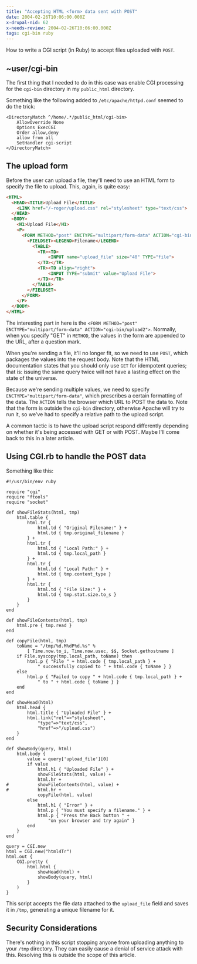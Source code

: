 ```yaml
---
title: "Accepting HTML <form> data sent with POST"
date: 2004-02-26T10:06:00.000Z
x-drupal-nid: 62
x-needs-review: 2004-02-26T10:06:00.000Z
tags: cgi-bin ruby
---
```

How to write a CGI script (in Ruby) to accept files uploaded with `POST`.

## ~user/cgi-bin

The first thing that I needed to do in this case was enable CGI processing for the `cgi-bin` directory in my `public_html` directory.

Something like the following added to `/etc/apache/httpd.conf` seemed to do the trick:

```
<DirectoryMatch ^/home/.*/public_html/cgi-bin>
    AllowOverride None
    Options ExecCGI
    Order allow,deny
    allow from all
    SetHandler cgi-script
</DirectoryMatch>
```

## The upload form

Before the user can upload a file, they'll need to use an HTML form to specify the file to upload. This, again, is quite easy:

```html
<HTML>
  <HEAD><TITLE>Upload File</TITLE>
    <LINK href="/~roger/upload.css" rel="stylesheet" type="text/css">
  </HEAD>
  <BODY>
    <H1>Upload File</H1>
    <P>
      <FORM METHOD="post" ENCTYPE="multipart/form-data" ACTION="cgi-bin/upload2">
        <FIELDSET><LEGEND>Filename</LEGEND>
          <TABLE>
            <TR><TD>
                <INPUT name="upload_file" size="40" TYPE="file">
            </TD></TR>
            <TR><TD align="right">
                <INPUT TYPE="submit" value="Upload File">
            </TD></TR>
          </TABLE>
        </FIELDSET>
      </FORM>
    </P>
  </BODY>
</HTML>
```

The interesting part in here is the `<FORM METHOD="post" ENCTYPE="multipart/form-data" ACTION="cgi-bin/upload2">`. Normally, when you specify "GET" in `METHOD`, the values in the form are appended to the URL, after a question mark.

When you're sending a file, it'll no longer fit, so we need to use `POST`, which packages the values into the request body. Note that the HTML documentation states that you should only use `GET` for idempotent queries; that is: issuing the same query twice will not have a lasting effect on the state of the universe.

Because we're sending multiple values, we need to specify `ENCTYPE="multipart/form-data"`, which prescribes a certain formatting of the data. The `ACTION` tells the browser which URL to POST the data to. Note that the form is outside the `cgi-bin` directory, otherwise Apache will try to run it, so we've had to specify a relative path to the upload script.

A common tactic is to have the upload script respond differently depending on whether it's being accessed with GET or with POST. Maybe I'll come back to this in a later article.

## Using CGI.rb to handle the POST data

Something like this:

```
#!/usr/bin/env ruby

require "cgi"
require "ftools"
require "socket"

def showFileStats(html, tmp)
	html.table {
		html.tr {
			html.td { "Original Filename:" } +
			html.td { tmp.original_filename }
		} +
		html.tr {
			html.td { "Local Path:" } +
			html.td { tmp.local_path }
		} +
		html.tr {
			html.td { "Local Path:" } +
			html.td { tmp.content_type }
		} +
		html.tr {
			html.td { "File Size:" } +
			html.td { tmp.stat.size.to_s }
		}
	}
end

def showFileContents(html, tmp)
	html.pre { tmp.read }
end

def copyFile(html, tmp)
	toName = "/tmp/%d.M%dP%d.%s" %
		[ Time.now.to_i, Time.now.usec, $$, Socket.gethostname ]
	if File.syscopy(tmp.local_path, toName) then
		html.p { "File " + html.code { tmp.local_path } +
			" successfully copied to " + html.code { toName } }
	else
		html.p { "Failed to copy " + html.code { tmp.local_path } +
			" to " + html.code { toName } }
	end
end

def showHead(html)
	html.head {
		html.title { "Uploaded File" } +
		html.link("rel"=>"stylesheet",
			"type"=>"text/css",
			"href"=>"/upload.css")
	}
end

def showBody(query, html)
	html.body {
		value = query['upload_file'][0]
		if value
			html.h1 { "Uploaded File" } +
			showFileStats(html, value) +
			html.hr +
#			showFileContents(html, value) +
#			html.hr +
			copyFile(html, value)
		else
			html.h1 { "Error" } +
			html.p { "You must specify a filename." } +
			html.p { "Press the Back button " +
				"on your browser and try again" }
		end
	}
end

query = CGI.new
html = CGI.new("html4Tr")
html.out {
	CGI.pretty (
		html.html {
			showHead(html) +
			showBody(query, html)
		}
	)
}
```

This script accepts the file data attached to the `upload_file` field and saves it in `/tmp`, generating a unique filename for it.

## Security Considerations

There's nothing in this script stopping anyone from uploading anything to your `/tmp` directory. They can easily cause a denial of service attack with this. Resolving this is outside the scope of this article.
